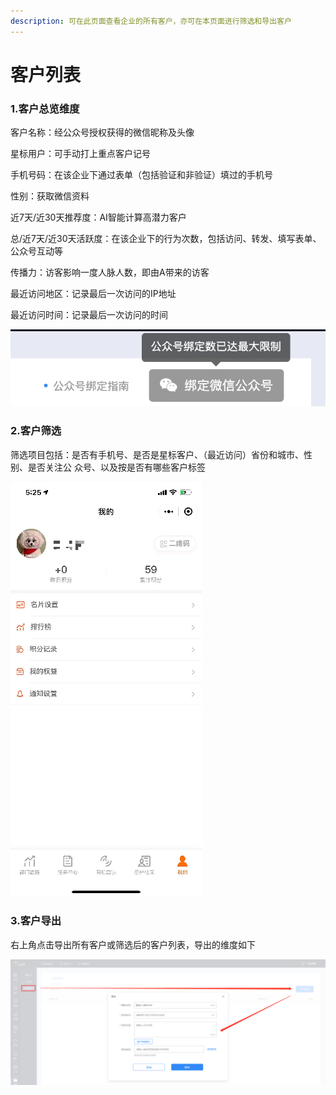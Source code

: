 ```yaml
---
description: 可在此页⾯查看企业的所有客户，亦可在本页⾯进⾏筛选和导出客户
---
```


# 客户列表

### 1.客户总览维度

客户名称：经公众号授权获得的微信昵称及头像

星标用户：可手动打上重点客户记号

手机号码：在该企业下通过表单（包括验证和非验证）填过的手机号

性别：获取微信资料

近7天/近30天推荐度：AI智能计算高潜力客户

总/近7天/近30天活跃度：在该企业下的行为次数，包括访问、转发、填写表单、公众号互动等

传播力：访客影响⼀度⼈脉⼈数，即由A带来的访客

最近访问地区：记录最后一次访问的IP地址

最近访问时间：记录最后一次访问的时间

![](../.gitbook/assets/image%20%28295%29.png)

### 2.客户筛选

筛选项目包括：是否有⼿机号、是否是星标客户、（最近访问）省份和城市、性别、是否关注公 众号、以及按是否有哪些客户标签

![](../.gitbook/assets/image%20%28183%29.png)

### 3.客户导出

右上角点击导出所有客户或筛选后的客户列表，导出的维度如下

![](../.gitbook/assets/image%20%28134%29.png)

